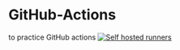 # GitHub-Actions
to practice GitHub actions 
[![Self hosted runners](https://github.com/Vinod-DevTools/GitHub-Actions/actions/workflows/self-hosted.yml/badge.svg?branch=main)](https://github.com/Vinod-DevTools/GitHub-Actions/actions/workflows/self-hosted.yml) 
